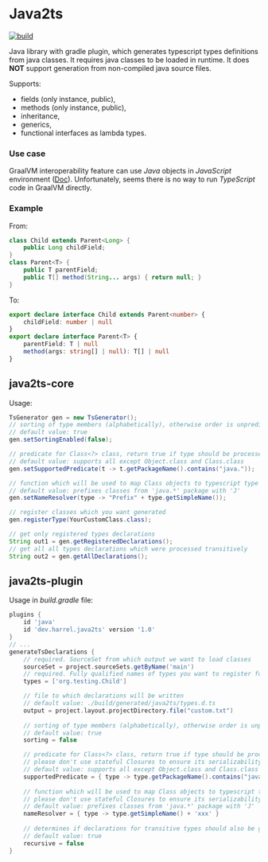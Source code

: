 # Java2ts
[![build](https://github.com/harrel56/java2ts/actions/workflows/build.yml/badge.svg)](https://github.com/harrel56/java2ts/actions/workflows/build.yml)

Java library with gradle plugin, which generates typescript types definitions from java classes. It requires java classes to be loaded in runtime. It does **NOT** support generation from non-compiled java source files.

Supports:
* fields (only instance, public),
* methods (only instance, public),
* inheritance,
* generics,
* functional interfaces as lambda types.

### Use case

GraalVM interoperability feature can use *Java* objects in *JavaScript* environment ([Doc](https://www.graalvm.org/22.0/reference-manual/js/#interoperability-with-java)). Unfortunately, seems there is no way to run *TypeScript* code in GraalVM directly.

### Example

From:
```java
class Child extends Parent<Long> {
    public Long childField;
}
class Parent<T> {
    public T parentField;
    public T[] method(String... args) { return null; }
}
```
To:
```typescript
export declare interface Child extends Parent<number> {
    childField: number | null
}
export declare interface Parent<T> {
    parentField: T | null
    method(args: string[] | null): T[] | null
}
```
## java2ts-core
Usage:
```java
TsGenerator gen = new TsGenerator();
// sorting of type members (alphabetically), otherwise order is unpredictable
// default value: true
gen.setSortingEnabled(false);

// predicate for Class<?> class, return true if type should be processed (unsupported types will use 'any' type)
// default value: supports all except Object.class and Class.class
gen.setSupportedPredicate(t -> t.getPackageName().contains("java."));

// function which will be used to map Class objects to typescript type names
// default value: prefixes classes from 'java.*' package with 'J'
gen.setNameResolver(type -> "Prefix" + type.getSimpleName());

// register classes which you want generated
gen.registerType(YourCustomClass.class);

// get only registered types declarations
String out1 = gen.getRegisteredDeclarations();
// get all all types declarations which were processed transitively
String out2 = gen.getAllDeclarations();
```
## java2ts-plugin

Usage in _build.gradle_ file:
```groovy
plugins {
    id 'java'
    id 'dev.harrel.java2ts' version '1.0'
}
// ...
generateTsDeclarations {
    // required. SourceSet from which output we want to load classes
    sourceSet = project.sourceSets.getByName('main')
    // required. Fully qualified names of types you want to register for generation
    types = ['org.testing.Child']

    // file to which declarations will be written
    // default value: ./build/generated/java2ts/types.d.ts
    output = project.layout.projectDirectory.file("custom.txt")
    
    // sorting of type members (alphabetically), otherwise order is unpredictable
    // default value: true
    sorting = false

    // predicate for Class<?> class, return true if type should be processed (unsupported types will use 'any' type)
    // please don't use stateful Closures to ensure its serializability
    // default value: supports all except Object.class and Class.class
    supportedPredicate = { type -> type.getPackageName().contains("java.") }
    
    // function which will be used to map Class objects to typescript type names
    // please don't use stateful Closures to ensure its serializability
    // default value: prefixes classes from 'java.*' package with 'J'
    nameResolver = { type -> type.getSimpleName() + 'xxx' }
    
    // determines if declarations for transitive types should also be generated
    // default value: true
    recursive = false
}
```

